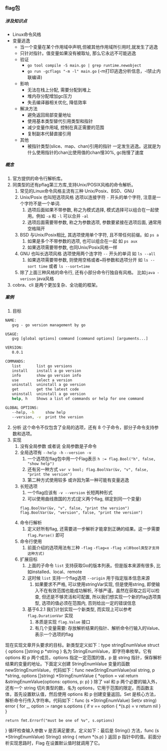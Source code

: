 ### flag包 ###


##### 涉及知识点 #####
- Linux命令风格
- 变量逃逸
    - 当一个变量在某个作用域中声明,但被其他作用域所引用时,就发生了逃逸
    - 只针对指针。值变量如果没有被取址, 那么它永远不可能逃逸
    - 验证 
        - `go tool compile -S main.go | grep runtime.newobject`
        - `go run -gcflags "-m -l" main.go` (-m打印逃逸分析信息，-l禁止内联编译)
    - 影响
        - 无法在栈上分配, 需要分配到堆上
        - 堆内存分配增加gc压力
        - 失去编译器相关优化, 降低效率
    - 解决方法
        - 避免返回局部变量地址
        - 使用基本类型替代引用类型和指针
        - 减少变量作用域, 控制在真正需要的范围
        - 复制副本代替直接引用
    - 其他
        - 被指针类型(slice、map、chan)引用的指针 一定发生逃逸。这就是为什么使用指针的chan比使用值的chan慢30%, gc拖慢了速度

##### 概念 #####
1. 官方提供的命令行解析库。
2. 同类型的还有pflag第三方库,支持Unix/POSIX风格的命令解析。
    1. 常见的Linux命令风格主流有三种 Unix/Posix、BSD、GNU
    2. Unix/Posix 也叫短选项风格 选项以连接字符 `-` 开头的单个字符, 注意是一个字符不是一个单词.
        1. 选项后面如果不带参数, 称之为模式选择, 模式选择可以组合在一起使用。例如 `-a` 和 `-l` 可以合并 `-al`
        2. 选项后面需要带参数, 称之为参数选项, 参数要紧接在选项后面, 通常用空格隔开
    3. BSD 与Unix/Posix相比, 其选项使用单个字符, 且不带任何前缀。如 `ps a`
        1. 如果是多个不带参数的选项, 也可以组合在一起 如 `ps aux`
        2. 如果选项需要带参数, 也同Unix/Posix风格一样
    4. GNU 也叫长选项风格 选项使用两个连字符 `--` 开头的单词 如 `ls --all`
        1. 如果选项需要带参数, 则使用空格或者`=`将参数和选项分开 如 `ls --sort time` 或者 `ls --sort=time`
    5. 除了上面三种风格的命令行, 还有小部分命令行独自有风格。 比如`java -verison` java风格
3. cobra、cli 是两个更加复杂、全功能的框架。

##### 案例 #####

1. 目标
```cmd
NAME:
   gvg - go version management by go

USAGE:
   gvg [global options] command [command options] [arguments...]

VERSION:
   0.0.1

COMMANDS:
   list       list go versions
   install    install a go version
   info       show go version info
   use        select a version
   uninstall  uninstall a go version
   get        get the latest code
   uninstall  uninstall a go version
   help, h    Shows a list of commands or help for one command

GLOBAL OPTIONS:
   --help, -h     show help
   --version, -v  print the version
```
2. 分析
这个命令不仅包含了全局的选项，还有 8 个子命令，部分子命令支持参数和选项。
3. 实现
    1. 没有全局参数 或者说 全局参数是子命令
    2. 全局选项有 `--help -h` `--version -v`
        1. 一个选项在flag包中用一个Flag表示 `h := flag.Bool("h", false, "show help")`
        2. 还有另一种方式 `var v bool; flag.BoolVar(&v, "v", false, "print the version")`
        3. 第二种方式使用较多 或许因为第一种可能有变量逃逸
    3. 长短选项
        1. 一个flag应该有 `-v --version` 长短两种形式
        2. 可以使用曲线救国的方式(定义两个flag, 绑定到同一个变量)
        ```
        flag.BoolVar(&v, "v", false, "print the version")
        flag.BoolVar(&v, "version", false, "print the version")
        ```
    4. 命令行解析
        1. 定义好所有flag, 还需要进一步解析才能拿到正确的结果。这一步需要 `flag.Parse()` 即可
    5. 命令行使用
        1. 前面介绍的选项用法有三种 `-flag` `-flag=x` `-flag x(非bool类型才支持这种方式)`
    6. 扩展目标
        1. 上面的子命令 `list` 支持获取Go的版本列表。但是版本来源有很多, 比如installed、local、remote
        2. 这时候 `list` 支持一个flag选项 `--origin` 用于指定版本信息来源
            1. 如果要求不严格, 可以使用stringVar实现, 但是使用string, 即使输入不在有效范围也能成功解析, 不够严谨。虽然在获取之后可以检查, 但还是不够灵活和可配置, 所以我们想实现一个新的flag选项类型, 选项的值必须在范围内, 否则给出一定的错误信息
        3. 基于6.2.1 我们计划实现一个新类型, 而实现上可以参考 `flag.DurationVar` 实现
            1. 本质是实现 `flag.Value` 接口
            2. 有几个变量需要: 存放解析结果的指针、解析命令行输入的Value、表示一个选项的flag








现在实现文章开头要求的目标。新类型定义如下：type stringEnumValue struct {
	options []string
	p   *string
}
名为 StringEnumValue，即字符串枚举。它有 options 和 p 两个成员，options 指定一定范围的值，p 是 string 指针，保存解析结果的变量的地址。下面定义创建 StringEnumValue 变量的函数 newStringEnumValue，代码如下：func newStringEnumValue(val string, p *string, options []string) *StringEnumValue {
	*option = val
	return &stringEnumValue{options: options, p: p}
}
除了 val 和 p 两个必要的输入外，还有一个 string 切片类型的数，名为 options，它用于范围的限定。而函数主体，首先设置默认值，然后使用 options 和 p 创建变量返回。Set 是核心方法，解析命令行传入字符串。代码如下：func (s *StringEnumValue) Set(v string) error {
	for _, option := range s.options {
		if v == option {
			*(s.p) = v
			return nil
		}
	}

	return fmt.Errorf("must be one of %v", s.options)
}
循环检查输入参数 v 是否满足要求。定义如下：最后是 String() 方法，func (s *StringEnumValue) String() string {
	return *(s.p)
}
返回 p 指针中的值。前面分析实现思路时，Flag 在设置默认值时就调用了它。